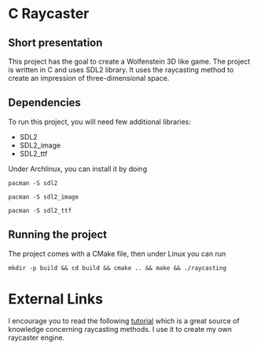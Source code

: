 # C Raycaster

## Short presentation

This project has the goal to create a Wolfenstein 3D like game. The project is written in C and uses SDL2 library.
It uses the raycasting method to create an impression of three-dimensional space.

## Dependencies

To run this project, you will need few additional libraries:
- SDL2
- SDL2_image
- SDL2_ttf

Under Archlinux, you can install it by doing

`pacman -S sdl2`

`pacman -S sdl2_image`

`pacman -S sdl2_ttf`

## Running the project

The project comes with a CMake file, then under Linux you can run

`mkdir -p build && cd build && cmake .. && make && ./raycasting`

# External Links

I encourage you to read the following [tutorial](https://lodev.org/cgtutor/raycasting.html) which is a great source of knowledge concerning raycasting methods. I use it to create my own raycaster engine.
